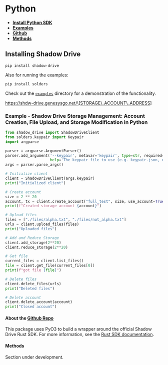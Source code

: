 # Python

* [**Install Python SDK**](sdk-python.md#installing-shadow-drive)
* [**Examples**](sdk-python.md#example-end-to-end-script)
* [**Github**](sdk-python.md#about-the-github-repo)
* [**Methods**](sdk-python.md#methods)

## **Installing Shadow Drive**

`pip install shadow-drive`

Also for running the examples:

`pip install solders`

Check out the [`examples`](https://github.com/GenesysGo/shadow-drive-rust/tree/main/py) directory for a demonstration of the functionality.

https://shdw-drive.genesysgo.net/\[STORAGE\_ACCOUNT\_ADDRESS]

### **Example -** Shadow Drive Storage Management: Account Creation, File Upload, and Storage Modification in Python

```python
from shadow_drive import ShadowDriveClient
from solders.keypair import Keypair
import argparse

parser = argparse.ArgumentParser()
parser.add_argument('--keypair', metavar='keypair', type=str, required=True,
                    help='The keypair file to use (e.g. keypair.json, dev.json)')
args = parser.parse_args()

# Initialize client
client = ShadowDriveClient(args.keypair)
print("Initialized client")

# Create account
size = 2 ** 20
account, tx = client.create_account("full_test", size, use_account=True)
print(f"Created storage account {account}")

# Upload files
files = ["./files/alpha.txt", "./files/not_alpha.txt"]
urls = client.upload_files(files)
print("Uploaded files")

# Add and Reduce Storage
client.add_storage(2**20)
client.reduce_storage(2**20)

# Get file
current_files = client.list_files()
file = client.get_file(current_files[0])
print(f"got file {file}")

# Delete files
client.delete_files(urls)
print("Deleted files")

# Delete account
client.delete_account(account)
print("Closed account")
```

#### **About the** [**Github Repo**](https://github.com/GenesysGo/shadow-drive-rust/tree/main/py)

This package uses PyO3 to build a wrapper around the official Shadow Drive Rust SDK. For more information, see the [Rust SDK documentation](https://github.com/GenesysGo/shadow-drive-rust/tree/main/sdk).

#### **Methods**

Section under development.
